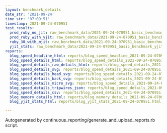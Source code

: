 ```yaml
---
layout: benchmark_details
date_str: '2021-09-24'
time_str: '07:09:51'
timestamp: 2021-09-24-070951
test_results:
  prod_ruby_no_jit: raw_benchmark_data/2021-09-24-070951_basic_benchmark_prod_ruby_no_jit.json
  prod_ruby_with_yjit: raw_benchmark_data/2021-09-24-070951_basic_benchmark_prod_ruby_with_yjit.json
  ruby_30_with_mjit: raw_benchmark_data/2021-09-24-070951_basic_benchmark_ruby_30_with_mjit.json
  yjit_stats: raw_benchmark_data/2021-09-24-070951_basic_benchmark_yjit_stats.json
reports:
  blog_speed_headline_html: reports/blog_speed_headline_2021-09-24-070951.html
  blog_speed_details_html: reports/blog_speed_details_2021-09-24-070951.html
  blog_speed_details_raw_details_html: reports/blog_speed_details_2021-09-24-070951.raw_details.html
  blog_speed_details_svg: reports/blog_speed_details_2021-09-24-070951.svg
  blog_speed_details_head_svg: reports/blog_speed_details_2021-09-24-070951.head.svg
  blog_speed_details_back_svg: reports/blog_speed_details_2021-09-24-070951.back.svg
  blog_speed_details_micro_svg: reports/blog_speed_details_2021-09-24-070951.micro.svg
  blog_speed_details_tripwires_json: reports/blog_speed_details_2021-09-24-070951.tripwires.json
  blog_speed_details_csv: reports/blog_speed_details_2021-09-24-070951.csv
  blog_memory_details_html: reports/blog_memory_details_2021-09-24-070951.html
  blog_yjit_stats_html: reports/blog_yjit_stats_2021-09-24-070951.html

---
```

Autogenerated by continuous_reporting/generate_and_upload_reports.rb script.
